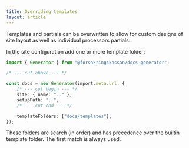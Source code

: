 ```yaml
---
title: Overriding templates
layout: article
---
```


Templates and partials can be overwritten to allow for custom designs of site layout as well as individual processors partials.

In the site configuration add one or more template folder:

```ts
import { Generator } from "@forsakringskassan/docs-generator";

/* --- cut above --- */

const docs = new Generator(import.meta.url, {
    /* --- cut begin --- */
    site: { name: ".." },
    setupPath: "..",
    /* --- cut end --- */

    templateFolders: ["docs/templates"],
});
```

These folders are search (in order) and has precedence over the builtin template folder.
The first match is always used.
